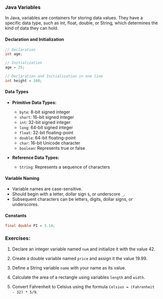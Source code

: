 ### Java Variables

In Java, variables are containers for storing data values. They have a specific data type, such as int, float, double, or String, which determines the kind of data they can hold.

#### Declaration and Initialization

```java
// Declaration
int age;

// Initialization
age = 25;

// Declaration and Initialization in one line
int height = 180;
```

#### Data Types

- **Primitive Data Types:**
  - `byte`: 8-bit signed integer
  - `short`: 16-bit signed integer
  - `int`: 32-bit signed integer
  - `long`: 64-bit signed integer
  - `float`: 32-bit floating-point
  - `double`: 64-bit floating-point
  - `char`: 16-bit Unicode character
  - `boolean`: Represents true or false

- **Reference Data Types:**
  - `String`: Represents a sequence of characters

#### Variable Naming

- Variable names are case-sensitive.
- Should begin with a letter, dollar sign `$`, or underscore `_`.
- Subsequent characters can be letters, digits, dollar signs, or underscores.

#### Constants

```java
final double PI = 3.14;
```

### Exercises:

1. Declare an integer variable named `num` and initialize it with the value 42.

2. Create a double variable named `price` and assign it the value 19.99.

3. Define a String variable `name` with your name as its value.

4. Calculate the area of a rectangle using variables `length` and `width`.

5. Convert Fahrenheit to Celsius using the formula `Celsius = (Fahrenheit - 32) * 5/9`.
